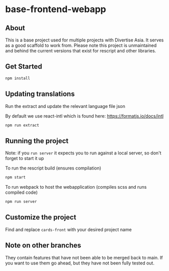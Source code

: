 # base-frontend-webapp

## About

This is a base project used for multiple projects with Divertise Asia. It serves as a good scaffold to work from. Please note this project is unmaintained and behind the current versions that exist for rescript and other libraries.

## Get Started

```sh
npm install
```

## Updating translations

Run the extract and update the relevant language file json

By default we use react-intl which is found here: https://formatjs.io/docs/intl

```sh
npm run extract
```

## Running the project

Note: if you `run server` it expects you to run against a local server, so don't forget to start it up

To run the rescript build (ensures compilation)

```sh
npm start
```

To run webpack to host the webapplication (compiles scss and runs compiled code)

```sh
npm run server
```

## Customize the project

Find and replace `cards-front` with your desired project name

## Note on other branches

They contain features that have not been able to be merged back to main. If you want to use them go ahead, but they have not been fully tested out.
